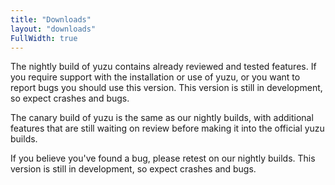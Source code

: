 ```yaml
---
title: "Downloads"
layout: "downloads"
FullWidth: true
---
```


The nightly build of yuzu contains already reviewed and tested features. If you require support with the installation or use of yuzu, or you want to report bugs you should use this version.
This version is still in development, so expect crashes and bugs.

The canary build of yuzu is the same as our nightly builds, with additional features that are still waiting on review before making it into the official yuzu builds.

If you believe you've found a bug, please retest on our nightly builds.
This version is still in development, so expect crashes and bugs.
